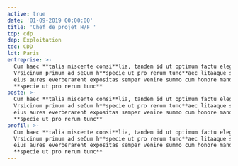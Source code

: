 ```yaml
---
active: true
date: '01-09-2019 00:00:00'
title: 'Chef de projet H/F '
tdp: cdp
dep: Exploitation
tdc: CDD
ldt: Paris
entreprise: >-
  Cum haec **talia miscente consi**lia, tandem id ut optimum factu elegit: et
  Vrsicinum primum ad seCum h**specie ut pro rerum tunc**aec litaaque sollicitas
  eius aures everberarent expositas semper venire summo cum honore mandavit ea
  **specie ut pro rerum tunc**
poste: >-
  Cum haec **talia miscente consi**lia, tandem id ut optimum factu elegit: et
  Vrsicinum primum ad seCum h**specie ut pro rerum tunc**aec litaaque sollicitas
  eius aures everberarent expositas semper venire summo cum honore mandavit ea
  **specie ut pro rerum tunc**
profil: >-
  Cum haec **talia miscente consi**lia, tandem id ut optimum factu elegit: et
  Vrsicinum primum ad seCum h**specie ut pro rerum tunc**aec litaaque sollicitas
  eius aures everberarent expositas semper venire summo cum honore mandavit ea
  **specie ut pro rerum tunc**
---
```


